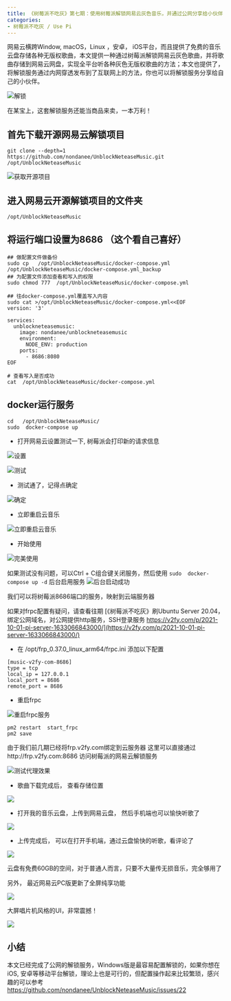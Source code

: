 ```yaml
---
title: 《树莓派不吃灰》第七期：使用树莓派解锁网易云灰色音乐，并通过公网分享给小伙伴
categories:
- 树莓派不吃灰 / Use Pi
---
```




网易云横跨Window, macOS，Linux ，安卓， iOS平台，而且提供了免费的音乐云盘存储各种无版权歌曲，本文提供一种通过树莓派解锁网易云灰色歌曲，并将歌曲存储到网易云网盘，实现全平台听各种灰色无版权歌曲的方法；本文也提供了，将解锁服务通过内网穿透发布到了互联网上的方法，你也可以将解锁服务分享给自己的小伙伴。

![解锁](https://cdn.fangyuanxiaozhan.com/assets/1636206310400x7EiHK37.png)

在某宝上，这套解锁服务还能当商品来卖，一本万利！

## 首先下载开源网易云解锁项目

```
git clone --depth=1 https://github.com/nondanee/UnblockNeteaseMusic.git /opt/UnblockNeteaseMusic
```

![获取开源项目](https://cdn.fangyuanxiaozhan.com/assets/1636206315068yhNTdAx2.png)


## 进入网易云开源解锁项目的文件夹

```
/opt/UnblockNeteaseMusic
```

##  将运行端口设置为8686 （这个看自己喜好）

```
## 做配置文件做备份
sudo cp   /opt/UnblockNeteaseMusic/docker-compose.yml /opt/UnblockNeteaseMusic/docker-compose.yml_backup
## 为配置文件添加查看和写入的权限
sudo chmod 777  /opt/UnblockNeteaseMusic/docker-compose.yml

## 往docker-compose.yml覆盖写入内容
sudo cat >/opt/UnblockNeteaseMusic/docker-compose.yml<<EOF
version: '3'

services:
  unblockneteasemusic:
    image: nondanee/unblockneteasemusic
    environment:
      NODE_ENV: production
    ports:
      - 8686:8080
EOF

# 查看写入是否成功
cat  /opt/UnblockNeteaseMusic/docker-compose.yml

```


## docker运行服务

```
cd   /opt/UnblockNeteaseMusic/
sudo  docker-compose up
```

- 打开网易云设置测试一下, 树莓派会打印新的请求信息

![设置](https://cdn.fangyuanxiaozhan.com/assets/1636206321356ckccrTsy.png)


![测试](https://cdn.fangyuanxiaozhan.com/assets/1636206325619AWweYa15.png)

- 测试通了，记得点确定



![确定](https://cdn.fangyuanxiaozhan.com/assets/1636206329395ABzXGMeJ.png)

- 立即重启云音乐

![立即重启云音乐](https://cdn.fangyuanxiaozhan.com/assets/1636206333737sGd0022H.png)

- 开始使用

![完美使用](https://cdn.fangyuanxiaozhan.com/assets/1636206338023dc1S5JGS.png)

如果测试没有问题，可以Ctrl + C组合键关闭服务，然后使用 `sudo  docker-compose up -d` 后台启用服务
![后台启动成功](https://cdn.fangyuanxiaozhan.com/assets/1636206342844QrTkAc8M.png)


我们可以将树莓派8686端口的服务，映射到云端服务器

如果对frpc配置有疑问，请查看往期  [《树莓派不吃灰》刷Ubuntu Server 20.04，绑定公网域名，对公网提供http服务，SSH登录服务 https://v2fy.com/p/2021-10-01-pi-server-1633066843000/](https://v2fy.com/p/2021-10-01-pi-server-1633066843000/)

- 在  /opt/frp_0.37.0_linux_arm64/frpc.ini 添加以下配置


```
[music-v2fy-com-8686]
type = tcp
local_ip = 127.0.0.1
local_port = 8686
remote_port = 8686
```

- 重启frpc


![重启frpc服务](https://cdn.fangyuanxiaozhan.com/assets/1636206350976k0xPw5zj.png)


```
pm2 restart  start_frpc
pm2 save
```

由于我们前几期已经将frp.v2fy.com绑定到云服务器
这里可以直接通过http://frp.v2fy.com:8686 访问树莓派的网易云解锁服务


![测试代理效果](https://cdn.fangyuanxiaozhan.com/assets/1636206355900nifJRjnE.png)

- 歌曲下载完成后， 查看存储位置

![](https://cdn.fangyuanxiaozhan.com/assets/1625902282156icBfYZPj.png)

- 打开我的音乐云盘，上传到网易云盘， 然后手机端也可以愉快听歌了

![](https://cdn.fangyuanxiaozhan.com/assets/1625902292393zwHenCAY.png)


- 上传完成后， 可以在打开手机端，通过云盘愉快的听歌，看评论了


![](https://cdn.fangyuanxiaozhan.com/assets/1625902322772MZR8nfSi.gif)


云盘有免费60GB的空间，对于普通人而言，只要不大量传无损音乐，完全够用了

另外， 最近网易云PC版更新了全屏纯享功能

![](https://cdn.fangyuanxiaozhan.com/assets/16259023333138mGsxtRX.png)


大屏唱片机风格的UI，非常震撼！

![](https://cdn.fangyuanxiaozhan.com/assets/1625902345652MABRCaWb.gif)

## 小结

本文已经完成了公网的解锁服务，Windows版是最容易配置解锁的，如果你想在iOS, 安卓等移动平台解锁，理论上也是可行的，但配置操作起来比较繁琐，感兴趣的可以参考 https://github.com/nondanee/UnblockNeteaseMusic/issues/22





